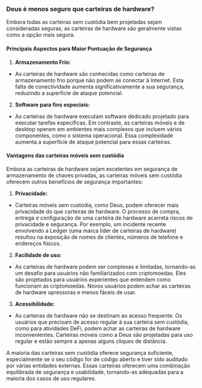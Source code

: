 ### Deus é menos seguro que carteiras de hardware?

Embora todas as carteiras sem custódia bem projetadas sejam consideradas seguras, as carteiras de hardware são geralmente vistas como a opção mais segura.

#### Principais Aspectos para Maior Pontuação de Segurança

1. **Armazenamento Frio:**
 - As carteiras de hardware são conhecidas como carteiras de armazenamento frio porque não podem se conectar à Internet. Esta falta de conectividade aumenta significativamente a sua segurança, reduzindo a superfície de ataque potencial.

2. **Software para fins especiais:**
 - As carteiras de hardware executam software dedicado projetado para executar tarefas específicas. Em contraste, as carteiras móveis e de desktop operam em ambientes mais complexos que incluem vários componentes, como o sistema operacional. Essa complexidade aumenta a superfície de ataque potencial para essas carteiras.

#### Vantagens das carteiras móveis sem custódia

Embora as carteiras de hardware sejam excelentes em segurança de armazenamento de chaves privadas, as carteiras móveis sem custódia oferecem outros benefícios de segurança importantes:

1. **Privacidade:**
 - Carteiras móveis sem custódia, como Deus, podem oferecer mais privacidade do que carteiras de hardware. O processo de compra, entrega e configuração de uma carteira de hardware acarreta riscos de privacidade e segurança. Por exemplo, um incidente recente envolvendo a Ledger (uma marca líder de carteiras de hardware) resultou na exposição de nomes de clientes, números de telefone e endereços físicos.

2. **Facilidade de uso:**
 - As carteiras de hardware podem ser complexas e limitadas, tornando-as um desafio para usuários não familiarizados com criptomoedas. Eles são projetados para usuários experientes que entendem como funcionam as criptomoedas. Novos usuários podem achar as carteiras de hardware opressoras e menos fáceis de usar.

3. **Acessibilidade:**
 - As carteiras de hardware não se destinam ao acesso frequente. Os usuários que precisam de acesso regular à sua carteira sem custódia, como para atividades DeFi, podem achar as carteiras de hardware inconvenientes. Carteiras móveis como a Deus são projetadas para uso regular e estão sempre a apenas alguns cliques de distância.

A maioria das carteiras sem custódia oferece segurança suficiente, especialmente se o seu código for de código aberto e tiver sido auditado por várias entidades externas. Essas carteiras oferecem uma combinação equilibrada de segurança e usabilidade, tornando-as adequadas para a maioria dos casos de uso regulares.